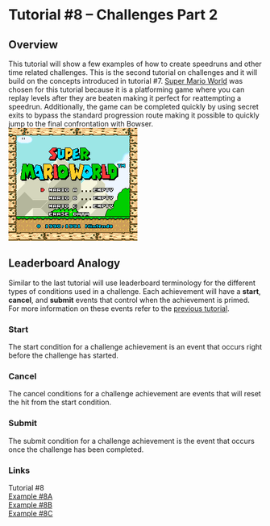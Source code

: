 # Tutorial #8 – Challenges Part 2

## Overview
This tutorial will show a few examples of how to create speedruns and other time related challenges.  This is the second tutorial on challenges and it will build on the concepts introduced in tutorial #7. [Super Mario World](https://retroachievements.org/game/228) was chosen for this tutorial because it is a platforming game where you can replay levels after they are beaten making it perfect for reattempting a speedrun. Additionally, the game can be completed quickly by using secret exits to bypass the standard progression route making it possible to quickly jump to the final confrontation with Bowser.<br>
![Super Mario World](Super_Mario_World_Title.png)<br> 
 
## Leaderboard Analogy
Similar to the last tutorial will use leaderboard terminology for the different types of conditions used in a challenge. Each achievement will have a **start**, **cancel**, and **submit** events that control when the achievement is primed. For more information on these events refer to the [previous tutorial](..\07_Challenges_Part_1\readme.md).
### Start 
The start condition for a challenge achievement is an event that occurs right before the challenge has started.  
### Cancel
The cancel conditions for a challenge achievement are events that will reset the hit from the start condition.
### Submit
The submit condition for a challenge achievement is the event that occurs once the challenge has been completed.
### Links
Tutorial #8<br>
[Example #8A](Example_8A.md)<br>
[Example #8B](Example_8B.md)<br>
[Example #8C](Example_8C.md)